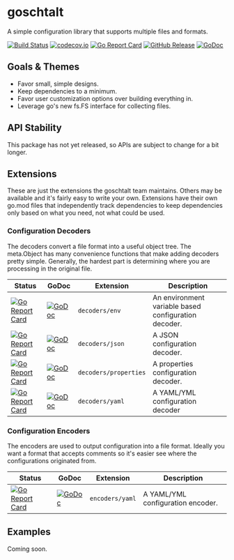 <!--
SPDX-FileCopyrightText: 2022 Weston Schmidt <weston_schmidt@alumni.purdue.edu>
SPDX-License-Identifier: Apache-2.0
-->
# goschtalt
A simple configuration library that supports multiple files and formats.

[![Build Status](https://github.com/schmidtw/goschtalt/actions/workflows/ci.yml/badge.svg)](https://github.com/schmidtw/goschtalt/actions/workflows/ci.yml)
[![codecov.io](http://codecov.io/github/schmidtw/goschtalt/coverage.svg?branch=main)](http://codecov.io/github/schmidtw/goschtalt?branch=main)
[![Go Report Card](https://goreportcard.com/badge/github.com/schmidtw/goschtalt)](https://goreportcard.com/report/github.com/schmidtw/goschtalt)
[![GitHub Release](https://img.shields.io/github/release/schmidtw/goschtalt.svg)](CHANGELOG.md)
[![GoDoc](https://pkg.go.dev/badge/github.com/schmidtw/goschtalt)](https://pkg.go.dev/github.com/schmidtw/goschtalt)

## Goals & Themes

* Favor small, simple designs.
* Keep dependencies to a minimum.
* Favor user customization options over building everything in.
* Leverage go's new fs.FS interface for collecting files.

## API Stability

This package has not yet released, so APIs are subject to change for a bit longer.

## Extensions

These are just the extensions the goschtalt team maintains.  Others may be available
and it's fairly easy to write your own.  Extensions have their own go.mod files
that independently track dependencies to keep dependencies only based on what
you need, not what could be used.

### Configuration Decoders

The decoders convert a file format into a useful object tree.  The meta.Object has
many convenience functions that make adding decoders pretty simple.  Generally,
the hardest part is determining where you are processing in the original file.

| Status | GoDoc | Extension | Description |
|--------|-------|-----------|-------------|
| [![Go Report Card](https://goreportcard.com/badge/github.com/schmidtw/goschtalt/extensions/decoders/env)](https://goreportcard.com/report/github.com/schmidtw/goschtalt/extensions/decoders/env) | [![GoDoc](https://pkg.go.dev/badge/github.com/schmidtw/goschtalt/extensions/decoders/env)](https://pkg.go.dev/github.com/schmidtw/goschtalt/extensions/decoders/env) | `decoders/env` | An environment variable based configuration decoder. |
| [![Go Report Card](https://goreportcard.com/badge/github.com/schmidtw/goschtalt/extensions/decoders/json)](https://goreportcard.com/report/github.com/schmidtw/goschtalt/extensions/decoders/json) | [![GoDoc](https://pkg.go.dev/badge/github.com/schmidtw/goschtalt/extensions/decoders/json)](https://pkg.go.dev/github.com/schmidtw/goschtalt/extensions/decoders/json) | `decoders/json` | A JSON configuration decoder. |
| [![Go Report Card](https://goreportcard.com/badge/github.com/schmidtw/goschtalt/extensions/decoders/properties)](https://goreportcard.com/report/github.com/schmidtw/goschtalt/extensions/decoders/properties) | [![GoDoc](https://pkg.go.dev/badge/github.com/schmidtw/goschtalt/extensions/decoders/properties)](https://pkg.go.dev/github.com/schmidtw/goschtalt/extensions/decoders/properties) | `decoders/properties` | A properties configuration decoder. |
| [![Go Report Card](https://goreportcard.com/badge/github.com/schmidtw/goschtalt/extensions/decoders/yaml)](https://goreportcard.com/report/github.com/schmidtw/goschtalt/extensions/decoders/yaml) | [![GoDoc](https://pkg.go.dev/badge/github.com/schmidtw/goschtalt/extensions/decoders/yaml)](https://pkg.go.dev/github.com/schmidtw/goschtalt/extensions/decoders/yaml) | `decoders/yaml` | A YAML/YML configuration decoder |


### Configuration Encoders

The encoders are used to output configuration into a file format.  Ideally you want
a format that accepts comments so it's easier see where the configurations originated
from.

| Status | GoDoc | Extension | Description |
|--------|-------|-----------|-------------|
| [![Go Report Card](https://goreportcard.com/badge/github.com/schmidtw/goschtalt/extensions/encoders/yaml)](https://goreportcard.com/report/github.com/schmidtw/goschtalt/extensions/encoders/yaml) | [![GoDoc](https://pkg.go.dev/badge/github.com/schmidtw/goschtalt/extensions/encoders/yaml)](https://pkg.go.dev/github.com/schmidtw/goschtalt/extensions/encoders/yaml) | `encoders/yaml` | A YAML/YML configuration encoder. |


## Examples

Coming soon.
